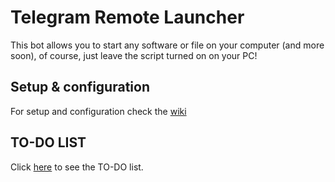 # Telegram Remote Launcher
This bot allows you to start any software or file on your computer (and more soon), of course, just leave the script turned on on your PC!

## Setup & configuration
For setup and configuration check the [wiki](https://github.com/Takabrycheri34/Telegram-Remote-Launcher/wiki/1%29-How-to-install%3F)

## TO-DO LIST
Click [here](https://github.com/Takabrycheri34/Telegram-Remote-Launcher/projects/1) to see the TO-DO list.
